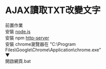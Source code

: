 AJAX讀取TXT改變文字
======
前置作業 </br>
安裝 [node.js ](https://nodejs.org/en/)</br>
安裝 npm [http-server ](https://www.npmjs.com/package/http-server)</br>
安裝 chrome瀏覽器在 "C:\Program Files\Google\Chrome\Application\chrome.exe" </br>
▼</br>
開啟網頁.bat</br>
